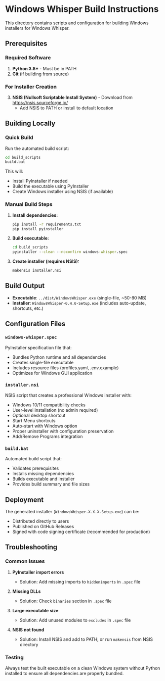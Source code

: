 # Windows Whisper Build Instructions

This directory contains scripts and configuration for building Windows installers for Windows Whisper.

## Prerequisites

### Required Software
1. **Python 3.8+** - Must be in PATH
2. **Git** (if building from source)

### For Installer Creation
3. **NSIS (Nullsoft Scriptable Install System)** - Download from https://nsis.sourceforge.io/
   - Add NSIS to PATH or install to default location

## Building Locally

### Quick Build
Run the automated build script:
```cmd
cd build_scripts
build.bat
```

This will:
- Install PyInstaller if needed
- Build the executable using PyInstaller
- Create Windows installer using NSIS (if available)

### Manual Build Steps

1. **Install dependencies:**
   ```cmd
   pip install -r requirements.txt
   pip install pyinstaller
   ```

2. **Build executable:**
   ```cmd
   cd build_scripts
   pyinstaller --clean --noconfirm windows-whisper.spec
   ```

3. **Create installer (requires NSIS):**
   ```cmd
   makensis installer.nsi
   ```

## Build Output

- **Executable**: `../dist/WindowsWhisper.exe` (single-file, ~50-80 MB)
- **Installer**: `WindowsWhisper-0.4.0-Setup.exe` (includes auto-update, shortcuts, etc.)

## Configuration Files

### `windows-whisper.spec`
PyInstaller specification file that:
- Bundles Python runtime and all dependencies
- Creates single-file executable
- Includes resource files (profiles.yaml, .env.example)
- Optimizes for Windows GUI application

### `installer.nsi`
NSIS script that creates a professional Windows installer with:
- Windows 10/11 compatibility checks
- User-level installation (no admin required)
- Optional desktop shortcut
- Start Menu shortcuts
- Auto-start with Windows option
- Proper uninstaller with configuration preservation
- Add/Remove Programs integration

### `build.bat`
Automated build script that:
- Validates prerequisites
- Installs missing dependencies
- Builds executable and installer
- Provides build summary and file sizes

## Deployment

The generated installer (`WindowsWhisper-X.X.X-Setup.exe`) can be:
- Distributed directly to users
- Published on GitHub Releases
- Signed with code signing certificate (recommended for production)

## Troubleshooting

### Common Issues

1. **PyInstaller import errors**
   - Solution: Add missing imports to `hiddenimports` in `.spec` file

2. **Missing DLLs**
   - Solution: Check `binaries` section in `.spec` file

3. **Large executable size**
   - Solution: Add unused modules to `excludes` in `.spec` file

4. **NSIS not found**
   - Solution: Install NSIS and add to PATH, or run `makensis` from NSIS directory

### Testing

Always test the built executable on a clean Windows system without Python installed to ensure all dependencies are properly bundled.
